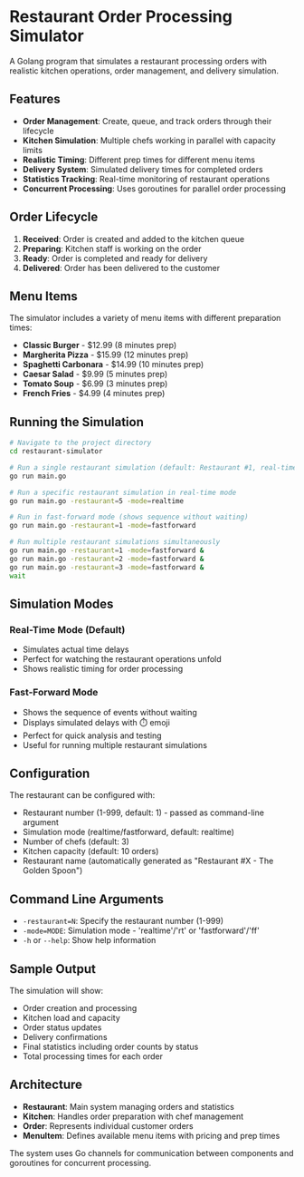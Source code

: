 # Restaurant Order Processing Simulator

A Golang program that simulates a restaurant processing orders with realistic kitchen operations, order management, and delivery simulation.

## Features

- **Order Management**: Create, queue, and track orders through their lifecycle
- **Kitchen Simulation**: Multiple chefs working in parallel with capacity limits
- **Realistic Timing**: Different prep times for different menu items
- **Delivery System**: Simulated delivery times for completed orders
- **Statistics Tracking**: Real-time monitoring of restaurant operations
- **Concurrent Processing**: Uses goroutines for parallel order processing

## Order Lifecycle

1. **Received**: Order is created and added to the kitchen queue
2. **Preparing**: Kitchen staff is working on the order
3. **Ready**: Order is completed and ready for delivery
4. **Delivered**: Order has been delivered to the customer

## Menu Items

The simulator includes a variety of menu items with different preparation times:

- **Classic Burger** - $12.99 (8 minutes prep)
- **Margherita Pizza** - $15.99 (12 minutes prep)
- **Spaghetti Carbonara** - $14.99 (10 minutes prep)
- **Caesar Salad** - $9.99 (5 minutes prep)
- **Tomato Soup** - $6.99 (3 minutes prep)
- **French Fries** - $4.99 (4 minutes prep)

## Running the Simulation

```bash
# Navigate to the project directory
cd restaurant-simulator

# Run a single restaurant simulation (default: Restaurant #1, real-time mode)
go run main.go

# Run a specific restaurant simulation in real-time mode
go run main.go -restaurant=5 -mode=realtime

# Run in fast-forward mode (shows sequence without waiting)
go run main.go -restaurant=1 -mode=fastforward

# Run multiple restaurant simulations simultaneously
go run main.go -restaurant=1 -mode=fastforward &
go run main.go -restaurant=2 -mode=fastforward &
go run main.go -restaurant=3 -mode=fastforward &
wait
```

## Simulation Modes

### Real-Time Mode (Default)
- Simulates actual time delays
- Perfect for watching the restaurant operations unfold
- Shows realistic timing for order processing

### Fast-Forward Mode
- Shows the sequence of events without waiting
- Displays simulated delays with ⏱️ emoji
- Perfect for quick analysis and testing
- Useful for running multiple restaurant simulations

## Configuration

The restaurant can be configured with:
- Restaurant number (1-999, default: 1) - passed as command-line argument
- Simulation mode (realtime/fastforward, default: realtime)
- Number of chefs (default: 3)
- Kitchen capacity (default: 10 orders)
- Restaurant name (automatically generated as "Restaurant #X - The Golden Spoon")

## Command Line Arguments

- `-restaurant=N`: Specify the restaurant number (1-999)
- `-mode=MODE`: Simulation mode - 'realtime'/'rt' or 'fastforward'/'ff'
- `-h` or `--help`: Show help information

## Sample Output

The simulation will show:
- Order creation and processing
- Kitchen load and capacity
- Order status updates
- Delivery confirmations
- Final statistics including order counts by status
- Total processing times for each order

## Architecture

- **Restaurant**: Main system managing orders and statistics
- **Kitchen**: Handles order preparation with chef management
- **Order**: Represents individual customer orders
- **MenuItem**: Defines available menu items with pricing and prep times

The system uses Go channels for communication between components and goroutines for concurrent processing.
